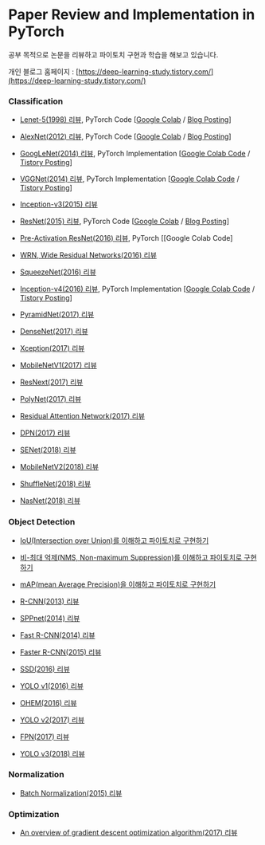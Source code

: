 # Paper Review and Implementation in PyTorch
공부 목적으로 논문을 리뷰하고 파이토치 구현과 학습을 해보고 있습니다.

개인 블로그 홈페이지 : [https://deep-learning-study.tistory.com/](https://deep-learning-study.tistory.com/)

### Classification
- [Lenet-5(1998) 리뷰](https://deep-learning-study.tistory.com/368), PyTorch Code [[Google Colab](https://github.com/Seonghoon-Yu/paper-implement-in-pytorch/blob/master/Classification/LeNet_5(1998).ipynb) / [Blog Posting](https://deep-learning-study.tistory.com/503)]

- [AlexNet(2012) 리뷰](https://deep-learning-study.tistory.com/376), PyTorch Code [[Google Colab](https://github.com/Seonghoon-Yu/paper-implement-in-pytorch/blob/master/Classification/AlexNet(2012).ipynb) / [Blog Posting](https://deep-learning-study.tistory.com/518)]

- [GoogLeNet(2014) 리뷰](https://deep-learning-study.tistory.com/389), PyTorch Implementation [[Google Colab Code](https://github.com/Seonghoon-Yu/paper-implement-in-pytorch/blob/master/Classification/GoogLeNet(2014).ipynb) / [Tistory Posting](https://deep-learning-study.tistory.com/523)]

- [VGGNet(2014) 리뷰](https://deep-learning-study.tistory.com/398), PyTorch Implementation [[Google Colab Code](https://github.com/Seonghoon-Yu/paper-implement-in-pytorch/blob/master/Classification/VGGnet(2014).ipynb) / [Tistory Posting](https://deep-learning-study.tistory.com/521)]

- [Inception-v3(2015) 리뷰](https://deep-learning-study.tistory.com/517)

- [ResNet(2015) 리뷰](https://deep-learning-study.tistory.com/473), PyTorch Code [[Google Colab](https://github.com/Seonghoon-Yu/paper-implement-in-pytorch/blob/master/Classification/ResNet(2015).ipynb) / [Blog Posting](https://deep-learning-study.tistory.com/534?category=983681)]

- [Pre-Activation ResNet(2016) 리뷰](https://deep-learning-study.tistory.com/510), PyTorch [[Google Colab Code]

- [WRN, Wide Residual Networks(2016) 리뷰](https://deep-learning-study.tistory.com/519)

- [SqueezeNet(2016) 리뷰](https://deep-learning-study.tistory.com/520)

- [Inception-v4(2016) 리뷰](https://deep-learning-study.tistory.com/525), PyTorch Implementation [[Google Colab Code](https://github.com/Seonghoon-Yu/Paper_Review_and_Implement_in_PyTorch/blob/master/Classification/Inceptionv4(2016).ipynb) / [Tistory Posting](https://deep-learning-study.tistory.com/537)]

- [PyramidNet(2017) 리뷰](https://deep-learning-study.tistory.com/526)

- [DenseNet(2017) 리뷰](https://deep-learning-study.tistory.com/528)

- [Xception(2017) 리뷰](https://deep-learning-study.tistory.com/529)

- [MobileNetV1(2017) 리뷰](https://deep-learning-study.tistory.com/532)

- [ResNext(2017) 리뷰](https://deep-learning-study.tistory.com/533)

- [PolyNet(2017) 리뷰](https://deep-learning-study.tistory.com/535)

- [Residual Attention Network(2017) 리뷰](https://deep-learning-study.tistory.com/536)

- [DPN(2017) 리뷰](https://deep-learning-study.tistory.com/538)

- [SENet(2018) 리뷰](https://deep-learning-study.tistory.com/539)

- [MobileNetV2(2018) 리뷰](https://deep-learning-study.tistory.com/541)

- [ShuffleNet(2018) 리뷰](https://deep-learning-study.tistory.com/544)

- [NasNet(2018) 리뷰](https://deep-learning-study.tistory.com/543)



### Object Detection

- [IoU(Intersection over Union)를 이해하고 파이토치로 구현하기](https://deep-learning-study.tistory.com/402)
- [비-최대 억제(NMS, Non-maximum Suppression)를 이해하고 파이토치로 구현하기](https://deep-learning-study.tistory.com/403)
- [mAP(mean Average Precision)을 이해하고 파이토치로 구현하기](https://deep-learning-study.tistory.com/407)

- [R-CNN(2013) 리뷰](https://deep-learning-study.tistory.com/410)
- [SPPnet(2014) 리뷰](https://deep-learning-study.tistory.com/445)
- [Fast R-CNN(2014) 리뷰](https://deep-learning-study.tistory.com/456)
- [Faster R-CNN(2015) 리뷰](https://deep-learning-study.tistory.com/464)
- [SSD(2016) 리뷰](https://deep-learning-study.tistory.com/477)
- [YOLO v1(2016) 리뷰](https://deep-learning-study.tistory.com/430)
- [OHEM(2016) 리뷰](https://deep-learning-study.tistory.com/501)
- [YOLO v2(2017) 리뷰](https://deep-learning-study.tistory.com/433)
- [FPN(2017) 리뷰](https://deep-learning-study.tistory.com/491)
- [YOLO v3(2018) 리뷰](https://deep-learning-study.tistory.com/509)

### Normalization

- [Batch Normalization(2015) 리뷰](https://deep-learning-study.tistory.com/421)



### Optimization

- [An overview of gradient descent optimization algorithm(2017) 리뷰](https://deep-learning-study.tistory.com/415)

